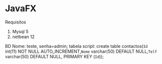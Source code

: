 # JavaFX
Requisitos
1. Mysql 5
2. netbean 12

BD Nome: teste, senha=admin;
tabela script: create table contactos(`Id` int(11) NOT NULL AUTO_INCREMENT,`Nome` varchar(50) DEFAULT NULL,`Telf` varchar(50) DEFAULT NULL, PRIMARY KEY (`Id`));
